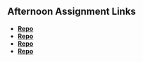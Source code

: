 ## Afternoon Assignment Links

* **[Repo](https://github.com/emcneeley/lateSpring23_gregslistNode.git)**
* **[Repo](https://github.com/emcneeley/I-d-k.git)**
* **[Repo](https://github.com/emcneeley/planetstuff.git)**
* **[Repo](HACKATHON)**
